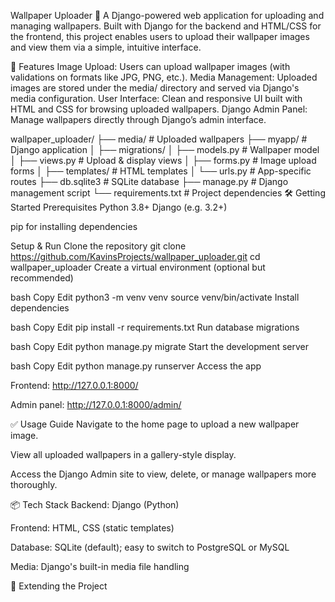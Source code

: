 Wallpaper Uploader 🌄
A Django-powered web application for uploading and managing wallpapers. Built with Django for the backend and HTML/CSS for the frontend, this project enables users to upload their wallpaper images and view them via a simple, intuitive interface.

🎯 Features
Image Upload: Users can upload wallpaper images (with validations on formats like JPG, PNG, etc.).
Media Management: Uploaded images are stored under the media/ directory and served via Django's media configuration.
User Interface: Clean and responsive UI built with HTML and CSS for browsing uploaded wallpapers.
Django Admin Panel: Manage wallpapers directly through Django’s admin interface.

wallpaper_uploader/
├── media/                 # Uploaded wallpapers
├── myapp/                 # Django application
│   ├── migrations/
│   ├── models.py          # Wallpaper model
│   ├── views.py           # Upload & display views
│   ├── forms.py           # Image upload forms
│   ├── templates/         # HTML templates
│   └── urls.py            # App-specific routes
├── db.sqlite3             # SQLite database
├── manage.py              # Django management script
└── requirements.txt       # Project dependencies
🛠️ Getting Started
Prerequisites
Python 3.8+
Django (e.g. 3.2+)

pip for installing dependencies

Setup & Run
Clone the repository
git clone https://github.com/KavinsProjects/wallpaper_uploader.git
cd wallpaper_uploader
Create a virtual environment (optional but recommended)

bash
Copy
Edit
python3 -m venv venv
source venv/bin/activate
Install dependencies

bash
Copy
Edit
pip install -r requirements.txt
Run database migrations

bash
Copy
Edit
python manage.py migrate
Start the development server

bash
Copy
Edit
python manage.py runserver
Access the app

Frontend: http://127.0.0.1:8000/

Admin panel: http://127.0.0.1:8000/admin/

✅ Usage Guide
Navigate to the home page to upload a new wallpaper image.

View all uploaded wallpapers in a gallery-style display.

Access the Django Admin site to view, delete, or manage wallpapers more thoroughly.

📦 Tech Stack
Backend: Django (Python)

Frontend: HTML, CSS (static templates)

Database: SQLite (default); easy to switch to PostgreSQL or MySQL

Media: Django's built-in media file handling

🧩 Extending the Project
